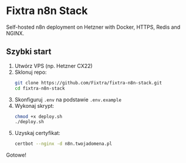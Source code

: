 # Fixtra n8n Stack

Self-hosted n8n deployment on Hetzner with Docker, HTTPS, Redis and NGINX.

## Szybki start

1. Utwórz VPS (np. Hetzner CX22)
2. Sklonuj repo:
   ```bash
   git clone https://github.com/Fixtra/fixtra-n8n-stack.git
   cd fixtra-n8n-stack
   ```
3. Skonfiguruj `.env` na podstawie `.env.example`
4. Wykonaj skrypt:
   ```bash
   chmod +x deploy.sh
   ./deploy.sh
   ```
5. Uzyskaj certyfikat:
   ```bash
   certbot --nginx -d n8n.twojadomena.pl
   ```

Gotowe!